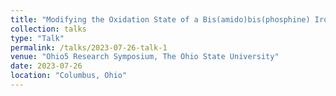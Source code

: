 ```yaml
---
title: "Modifying the Oxidation State of a Bis(amido)bis(phosphine) Iron (II) complex"
collection: talks
type: "Talk"
permalink: /talks/2023-07-26-talk-1
venue: "Ohio5 Research Symposium, The Ohio State University"
date: 2023-07-26
location: "Columbus, Ohio"
---
```


